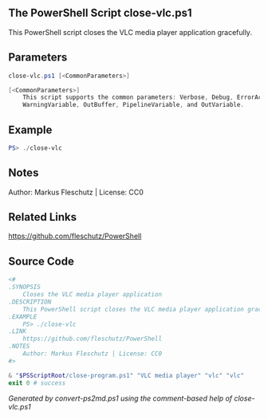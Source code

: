 ## The PowerShell Script **close-vlc.ps1**

This PowerShell script closes the VLC media player application gracefully.

## Parameters
```powershell
close-vlc.ps1 [<CommonParameters>]

[<CommonParameters>]
    This script supports the common parameters: Verbose, Debug, ErrorAction, ErrorVariable, WarningAction, 
    WarningVariable, OutBuffer, PipelineVariable, and OutVariable.
```

## Example
```powershell
PS> ./close-vlc

```

## Notes
Author: Markus Fleschutz | License: CC0

## Related Links
https://github.com/fleschutz/PowerShell

## Source Code
```powershell
<#
.SYNOPSIS
	Closes the VLC media player application
.DESCRIPTION
	This PowerShell script closes the VLC media player application gracefully.
.EXAMPLE
	PS> ./close-vlc
.LINK
	https://github.com/fleschutz/PowerShell
.NOTES
	Author: Markus Fleschutz | License: CC0
#>

& "$PSScriptRoot/close-program.ps1" "VLC media player" "vlc" "vlc"
exit 0 # success
```

*Generated by convert-ps2md.ps1 using the comment-based help of close-vlc.ps1*
